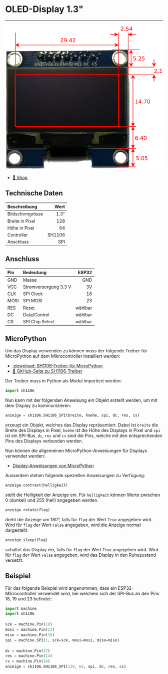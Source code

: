 # OLED-Display 1.3"
---

![OLED-Display 1.3"](images/oled-1_3.svg)

* [:link: Shop][1]


## Technische Daten

| Beschreibung     |   Wert |
|:---------------- | ------:|
| Bildschirmgrösse |   1.3" |
| Breite in Pixel  |    128 |
| Höhe in Pixel    |     64 |
| Controller       | SH1106 |
| Anschluss        |    SPI |

## Anschluss

| Pin  | Bedeutung             |   ESP32 |
|:---- |:--------------------- | -------:|
| GND  | Masse                 |     GND |
| VCC  | Stromversorgung 3.3 V |      3V |
| CLK  | SPI Clock             |      18 |
| MOSI | SPI MOSI              |      23 |
| RES  | Reset                 | wählbar |
| DC   | Data/Control          | wählbar |
| CS   | SPI Chip Select       | wählbar |

## MicroPython

Um das Display verwenden zu können muss der folgende Treiber für MicroPython auf dem Mikrocontroller installiert werden:

* [:download: SH1106-Treiber für MicroPython](python/sh1106.py)
* [:link: GitHub-Seite zu SH1106-Treiber][2]

Der Treiber muss in Python als Modul importiert werden:

``` python
import sh1106
```

Nun kann mit der folgenden Anweisung ein Objekt erstellt werden, um mit dem Display zu kommunizieren:

~~~ python
anzeige = sh1106.SH1106_SPI(breite, hoehe, spi, dc, res, cs)
~~~
erzeugt ein Objekt, welches das Display repräsentiert. Dabei ist `breite` die Breite des Displays in Pixel, `hoehe` ist die Höhe des Displays in Pixel und `spi` ist ein SPI-Bus. `dc`, `res` und `cs` sind die Pins, welche mit den entsprechenden Pins des Displays verbunden werden.

Nun können die allgemeinen MicroPython-Anweisungen für Displays verwendet werden:

* [Display-Anweisungen von MicroPython](?page=3-9-micropython)

Ausserdem stehen folgende speziellen Anweisungen zu Verfügung:

~~~ python
anzeige.contrast(helligkeit)
~~~
stellt die Helligkeit der Anzeige ein. Für `helligkeit` können Werte zwischen 0 (dunkel) und 255 (hell) angegeben werden.

~~~ python
anzeige.rotate(flag)
~~~
dreht die Anzeige um 180°, falls für `flag` der Wert `True` angegeben wird. Wird für `flag` der Wert `False` angegeben, wird die Anzeige normal dargestellt.

~~~ python
anzeige.sleep(flag)
~~~
schaltet das Display ein, falls für `flag` der Wert `True` angegeben wird. Wird für `flag` der Wert `False` angegeben, wird das Display in den Ruhezustand versetzt.


## Beispiel

Für das folgende Beispiel wird angenommen, dass ein ESP32-Mikrocontroller verwendet wird, bei welchem sich der SPI-Bus an den Pins 18, 19 und 23 befindet:

``` python
import machine
import sh1106

sck = machine.Pin(18)
mosi = machine.Pin(23)
miso = machine.Pin(19)
spi = machine.SPI(1, sck=sck, mosi=mosi, miso=miso)

dc = machine.Pin(27)
res = machine.Pin(14)
cs = machine.Pin(26)
anzeige = sh1106.SH1106_SPI(128, 64, spi, dc, res, cs)
```

[1]: https://www.play-zone.ch/de/oled-modul-1-3-128-x-64-pixel-spi-weiss-sh1106.html
[2]: https://github.com/robert-hh/SH1106
